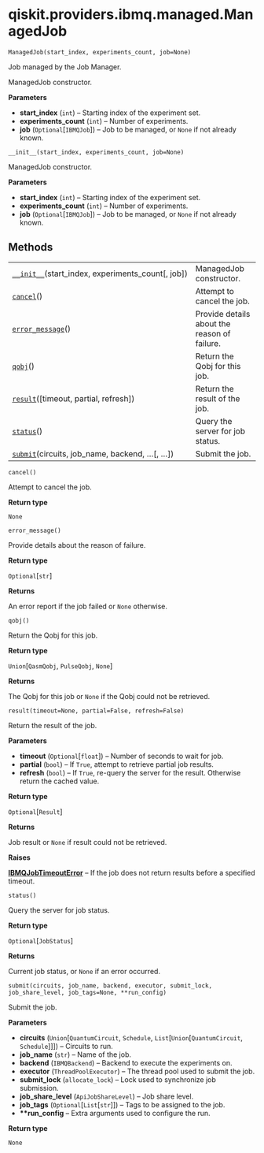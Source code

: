 # qiskit.providers.ibmq.managed.ManagedJob



`ManagedJob(start_index, experiments_count, job=None)`

Job managed by the Job Manager.

ManagedJob constructor.

**Parameters**

*   **start\_index** (`int`) – Starting index of the experiment set.
*   **experiments\_count** (`int`) – Number of experiments.
*   **job** (`Optional`\[`IBMQJob`]) – Job to be managed, or `None` if not already known.



`__init__(start_index, experiments_count, job=None)`

ManagedJob constructor.

**Parameters**

*   **start\_index** (`int`) – Starting index of the experiment set.
*   **experiments\_count** (`int`) – Number of experiments.
*   **job** (`Optional`\[`IBMQJob`]) – Job to be managed, or `None` if not already known.

## Methods

|                                                                                                                                                                |                                              |
| -------------------------------------------------------------------------------------------------------------------------------------------------------------- | -------------------------------------------- |
| [`__init__`](#qiskit.providers.ibmq.managed.ManagedJob.__init__ "qiskit.providers.ibmq.managed.ManagedJob.__init__")(start\_index, experiments\_count\[, job]) | ManagedJob constructor.                      |
| [`cancel`](#qiskit.providers.ibmq.managed.ManagedJob.cancel "qiskit.providers.ibmq.managed.ManagedJob.cancel")()                                               | Attempt to cancel the job.                   |
| [`error_message`](#qiskit.providers.ibmq.managed.ManagedJob.error_message "qiskit.providers.ibmq.managed.ManagedJob.error_message")()                          | Provide details about the reason of failure. |
| [`qobj`](#qiskit.providers.ibmq.managed.ManagedJob.qobj "qiskit.providers.ibmq.managed.ManagedJob.qobj")()                                                     | Return the Qobj for this job.                |
| [`result`](#qiskit.providers.ibmq.managed.ManagedJob.result "qiskit.providers.ibmq.managed.ManagedJob.result")(\[timeout, partial, refresh])                   | Return the result of the job.                |
| [`status`](#qiskit.providers.ibmq.managed.ManagedJob.status "qiskit.providers.ibmq.managed.ManagedJob.status")()                                               | Query the server for job status.             |
| [`submit`](#qiskit.providers.ibmq.managed.ManagedJob.submit "qiskit.providers.ibmq.managed.ManagedJob.submit")(circuits, job\_name, backend, …\[, …])          | Submit the job.                              |



`cancel()`

Attempt to cancel the job.

**Return type**

`None`



`error_message()`

Provide details about the reason of failure.

**Return type**

`Optional`\[`str`]

**Returns**

An error report if the job failed or `None` otherwise.



`qobj()`

Return the Qobj for this job.

**Return type**

`Union`\[`QasmQobj`, `PulseQobj`, `None`]

**Returns**

The Qobj for this job or `None` if the Qobj could not be retrieved.



`result(timeout=None, partial=False, refresh=False)`

Return the result of the job.

**Parameters**

*   **timeout** (`Optional`\[`float`]) – Number of seconds to wait for job.
*   **partial** (`bool`) – If `True`, attempt to retrieve partial job results.
*   **refresh** (`bool`) – If `True`, re-query the server for the result. Otherwise return the cached value.

**Return type**

`Optional`\[`Result`]

**Returns**

Job result or `None` if result could not be retrieved.

**Raises**

[**IBMQJobTimeoutError**](qiskit.providers.ibmq.job.IBMQJobTimeoutError#qiskit.providers.ibmq.job.IBMQJobTimeoutError "qiskit.providers.ibmq.job.IBMQJobTimeoutError") – If the job does not return results before a specified timeout.



`status()`

Query the server for job status.

**Return type**

`Optional`\[`JobStatus`]

**Returns**

Current job status, or `None` if an error occurred.



`submit(circuits, job_name, backend, executor, submit_lock, job_share_level, job_tags=None, **run_config)`

Submit the job.

**Parameters**

*   **circuits** (`Union`\[`QuantumCircuit`, `Schedule`, `List`\[`Union`\[`QuantumCircuit`, `Schedule`]]]) – Circuits to run.
*   **job\_name** (`str`) – Name of the job.
*   **backend** (`IBMQBackend`) – Backend to execute the experiments on.
*   **executor** (`ThreadPoolExecutor`) – The thread pool used to submit the job.
*   **submit\_lock** (`allocate_lock`) – Lock used to synchronize job submission.
*   **job\_share\_level** (`ApiJobShareLevel`) – Job share level.
*   **job\_tags** (`Optional`\[`List`\[`str`]]) – Tags to be assigned to the job.
*   **\*\*run\_config** – Extra arguments used to configure the run.

**Return type**

`None`
